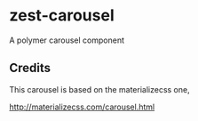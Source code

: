 # zest-carousel
A polymer carousel component


## Credits

This carousel is based on the materializecss one,

http://materializecss.com/carousel.html
